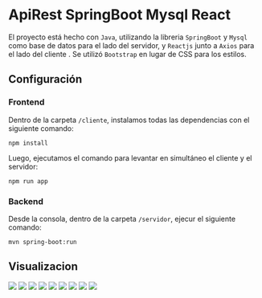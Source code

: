 # ApiRest SpringBoot Mysql React

El proyecto está hecho con `Java`, utilizando la libreria `SpringBoot` y `Mysql` como base de datos para el lado del servidor, y `Reactjs` junto a `Axios` para el lado del cliente . Se utilizó `Bootstrap` en lugar de CSS para los estilos.


## Configuración

### Frontend

Dentro de la carpeta `/cliente`, instalamos todas las dependencias con el siguiente comando:
``` 
npm install
```

Luego, ejecutamos el comando para levantar en simultáneo el cliente y el servidor:
```
npm run app
```


### Backend
Desde la consola, dentro de la carpeta `/servidor`, ejecur el siguiente comando:
```
mvn spring-boot:run
```


## Visualizacion

<img src="https://user-images.githubusercontent.com/65865555/117055498-957c9e00-acf1-11eb-8162-fe201c5904bb.png" >

<img src="https://user-images.githubusercontent.com/65865555/117055494-957c9e00-acf1-11eb-8846-0e33d48ab149.png" >

<img src="https://user-images.githubusercontent.com/65865555/117055492-94e40780-acf1-11eb-9729-d753d0db2b97.png" >

<img src="https://user-images.githubusercontent.com/65865555/117055481-93b2da80-acf1-11eb-8805-2c49bea04984.png" >

<img src="https://user-images.githubusercontent.com/65865555/117055499-96153480-acf1-11eb-80c6-2d6300dee08c.png" >

<img src="https://user-images.githubusercontent.com/65865555/117055501-96153480-acf1-11eb-95ac-d4298351cd29.png" >

<img src="https://user-images.githubusercontent.com/65865555/117055489-94e40780-acf1-11eb-8794-a20b8f1f9af5.png" >

<img src="https://user-images.githubusercontent.com/65865555/117055485-944b7100-acf1-11eb-8a58-efcd6308bf13.png" >

<img src="https://user-images.githubusercontent.com/65865555/117055487-944b7100-acf1-11eb-9e56-6dd3c1f4d2d2.png" >

